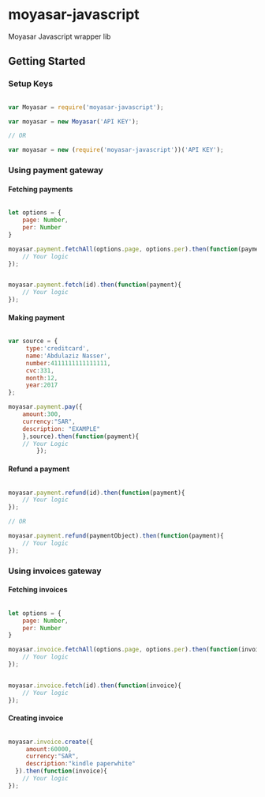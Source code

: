 # moyasar-javascript
Moyasar Javascript wrapper lib

## Getting Started

### Setup Keys
```javascript

var Moyasar = require('moyasar-javascript');

var moyasar = new Moyasar('API KEY');

// OR

var moyasar = new (require('moyasar-javascript'))('API KEY');

```

### Using payment gateway
#### Fetching payments
```javascript

let options = {
    page: Number,
    per: Number
}

moyasar.payment.fetchAll(options.page, options.per).then(function(paymentsList){
    // Your logic
});


moyasar.payment.fetch(id).then(function(payment){
    // Your logic
});

```


#### Making payment
```javascript

var source = {
     type:'creditcard',
     name:'Abdulaziz Nasser',
     number:4111111111111111,
     cvc:331,
     month:12,
     year:2017
};

moyasar.payment.pay({
    amount:300,
    currency:"SAR",
    description: "EXAMPLE"
    },source).then(function(payment){
    // Your Logic
        });

```


#### Refund a payment
```javascript

moyasar.payment.refund(id).then(function(payment){
    // Your logic
});

// OR

moyasar.payment.refund(paymentObject).then(function(payment){
    // Your logic
});

```


### Using invoices gateway
#### Fetching invoices
```javascript

let options = {
    page: Number,
    per: Number
}

moyasar.invoice.fetchAll(options.page, options.per).then(function(invoicesList){
    // Your logic
});


moyasar.invoice.fetch(id).then(function(invoice){
    // Your logic
});

```

#### Creating invoice
```javascript

moyasar.invoice.create({
     amount:60000,
     currency:"SAR",
     description:"kindle paperwhite"
  }).then(function(invoice){
    // Your logic
});


```
